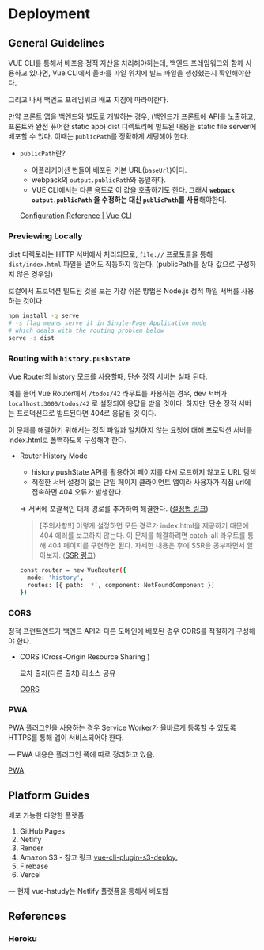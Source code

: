 # Deployment

## General Guidelines

VUE CLI를 통해서 배포용 정적 자산을 처리해야하는데, 백엔드 프레임워크와 함께 사용하고 있다면, Vue CLI에서 올바를 파일 위치에 빌드 파일을 생성했는지 확인해야한다.

그리고 나서 백엔드 프레임워크 배포 지침에 따라야한다.

만약 프론트 앱을 백엔드와 별도로 개발하는 경우, (백엔드가 프론트에 API를 노출하고, 프론트와 완전 퓨어한 static app) dist 디렉토리에 빌드된 내용을 static file server에 배포할 수 있다. 이때는 `publicPath`를 정확하게 세팅해야 한다.

- `publicPath`란?

  - 어플리케이션 번들이 배포된 기본 URL(`baseUrl`)이다.
  - webpack의 `output.publicPath`와 동일하다.
  - VUE CLI에서는 다른 용도로 이 값을 호출하기도 한다. 그래서 **`webpack output.publicPath` 을 수정하는 대신 `publicPath`를 사용**해야한다.

  [Configuration Reference | Vue CLI](https://cli.vuejs.org/config/#publicpath)

### Previewing Locally

dist 디렉토리는 HTTP 서버에서 처리되므로, `file://` 프로토콜을 통해 `dist/index.html` 파일을 열어도 작동하지 않는다. (publicPath를 상대 값으로 구성하지 않은 경우임)

로컬에서 프로덕션 빌드된 것을 보는 가장 쉬운 방법은 Node.js 정적 파일 서버를 사용하는 것이다.

```bash
npm install -g serve
# -s flag means serve it in Single-Page Application mode
# which deals with the routing problem below
serve -s dist
```

### Routing with `history.pushState`

Vue Router의 history 모드를 사용할때, 단순 정적 서버는 실패 된다.

예를 들어 Vue Router에서 `/todos/42` 라우트를 사용하는 경우, dev 서버가`localhost:3000/todos/42` 로 설정되어 응답을 받을 것이다. 하지만, 단순 정적 서버는 프로덕션으로 빌드된다면 404로 응답될 것 이다.

이 문제를 해결하기 위해서는 정적 파일과 일치하지 않는 요청에 대해 프로덕션 서버를 index.html로 폴백하도록 구성해야 한다.

- Router History Mode

  - history.pushState API를 활용하여 페이지를 다시 로드하지 않고도 URL 탐색
  - 적절한 서버 설정이 없는 단일 페이지 클라이언트 앱이라 사용자가 직접 url에 접속하면 404 오류가 발생한다.

  ⇒ 서버에 포괄적인 대체 경로를 추가하여 해결한다. ([설정법 링크](https://router.vuejs.org/guide/essentials/history-mode.html#example-server-configurations))

  > [주의사항‼️]
  > 이렇게 설정하면 모든 경로가 index.html을 제공하기 때문에 404 에러를 보고하지 않는다. 이 문제를 해결하려면 catch-all 라우트를 통해 404 페이지를 구현하면 된다. 자세한 내용은 후에 SSR을 공부하면서 알아보자. ([SSR 링크](https://ssr.vuejs.org/#what-is-server-side-rendering-ssr))

  ```bash
  const router = new VueRouter({
    mode: 'history',
    routes: [{ path: '*', component: NotFoundComponent }]
  })
  ```

### CORS

정적 프런트엔드가 백엔드 API와 다른 도메인에 배포된 경우 CORS를 적절하게 구성해야 한다.

- CORS (Cross-Origin Resource Sharing )

  교차 출처(다른 출처) 리소스 공유

  [CORS](https://www.notion.so/CORS-3d5b3eacf9b144e2acf32dd038db0167)

### PWA

PWA 플러그인을 사용하는 경우 Service Worker가 올바르게 등록할 수 있도록 HTTPS를 통해 앱이 서비스되어야 한다.

— PWA 내용은 플러그인 쪽에 따로 정리하고 있음.

[PWA](https://www.notion.so/PWA-572fbc0d49894d19a1d82f9f3d39aa88)

## Platform Guides

배포 가능한 다양한 플랫폼

1. GitHub Pages
2. Netlify
3. Render
4. Amazon S3 - 참고 링크 [vue-cli-plugin-s3-deploy.](https://github.com/multiplegeorges/vue-cli-plugin-s3-deploy)
5. Firebase
6. Vercel

— 현재 vue-hstudy는 Netlify 플랫폼을 통해서 배포함

## References

### Heroku
